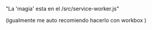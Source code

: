 "La 'magia' esta en el /src/service-worker.js"

(igualmente me auto recomiendo hacerlo con workbox )